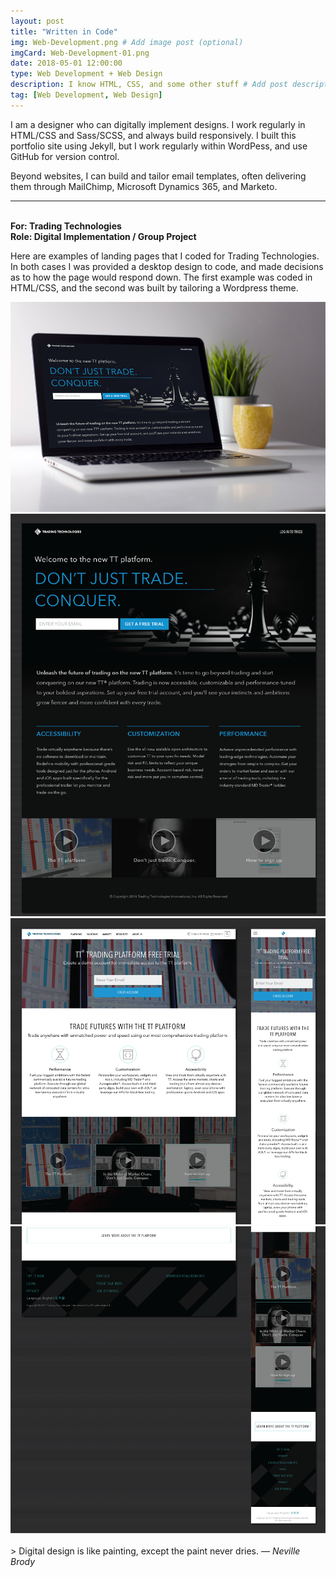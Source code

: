 ```yaml
---
layout: post
title: "Written in Code"
img: Web-Development.png # Add image post (optional)
imgCard: Web-Development-01.png
date: 2018-05-01 12:00:00
type: Web Development + Web Design
description: I know HTML, CSS, and some other stuff # Add post description (optional)
tag: [Web Development, Web Design]
---
```

I am a designer who can digitally implement designs. I work regularly in HTML/CSS and Sass/SCSS, and always build responsively. I built this portfolio site using Jekyll, but I work regularly within WordPess, and use GitHub for version control.

Beyond websites, I can build and tailor email templates, often delivering them through MailChimp, Microsoft Dynamics 365, and Marketo.

<hr/>

<b><br/>For: Trading Technologies</b><br/>
<b>Role: Digital Implementation / Group Project</b>

Here are examples of landing pages that I coded for Trading Technologies.  In both cases I was provided a desktop design to code, and made decisions as to how the page would respond down.  The first example was coded in HTML/CSS, and the second was built by tailoring a Wordpress theme.

<div class="post_image_addl">
    <img src="/assets/img/Web-Development-Conquer.png" alt="Showing a Landing page on a laptop">
</div>
<div class="post_image_addl">
    <img src="/assets/img/Web-Development-Conquer-01.png" alt="Showing a Landing page full design">
</div>
<div class="post_image_addl">
    <img src="/assets/img/Web-Development-trynow-01.png" alt="Showing a Landing Page both desktop and mobile design, top">
</div>
<div class="post_image_addl">
    <img src="/assets/img/Web-Development-trynow-02.png" alt="Showing a Landing Page both desktop and mobile design, bottom">
</div>
<br/>
> Digital design is like painting, except the paint never dries. <cite>― Neville Brody</cite>